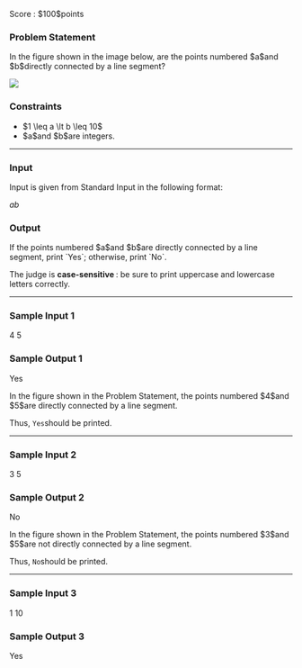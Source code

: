 
<div>

<span>

<span>

<p>
Score : $100$points
</p>

<div>

<section>

### **Problem Statement**

<p>
In the figure shown in the image below, are the points numbered $a$and $b$directly connected by a line segment?
</p>

<p>

<img src="https://img.atcoder.jp/ghi/04f0c8fb8aabbbb4db7aa5d6f8557de3.png">

</img>

</p>

</section>

</div>

<div>

<section>

### **Constraints**

<ul>

<li>
$1 \leq a \lt b \leq 10$
</li>

<li>
$a$and $b$are integers.
</li>

</ul>

</section>

</div>

---

<div>

<div>

<section>

### **Input**

<p>
Input is given from Standard Input in the following format:
</p>

<div>

$a$$b$
</div>

</section>

</div>

<div>

<section>

### **Output**

<p>
If the points numbered $a$and $b$are directly connected by a line segment, print `Yes`; otherwise, print `No`.

The judge is 
<strong>
case-sensitive
</strong>
: be sure to print uppercase and lowercase letters correctly.
</p>

</section>

</div>

</div>

---

<div>

<section>

### **Sample Input 1**

<div>

4 5

</div>

</section>

</div>

<div>

<section>

### **Sample Output 1**

<div>

Yes

</div>

<p>
In the figure shown in the Problem Statement, the points numbered $4$and $5$are directly connected by a line segment.

Thus, `Yes`should be printed.
</p>

</section>

</div>

---

<div>

<section>

### **Sample Input 2**

<div>

3 5

</div>

</section>

</div>

<div>

<section>

### **Sample Output 2**

<div>

No

</div>

<p>
In the figure shown in the Problem Statement, the points numbered $3$and $5$are not directly connected by a line segment.

Thus, `No`should be printed.
</p>

</section>

</div>

---

<div>

<section>

### **Sample Input 3**

<div>

1 10

</div>

</section>

</div>

<div>

<section>

### **Sample Output 3**

<div>

Yes

</div>

</section>

</div>

</span>

</span>

</div>

